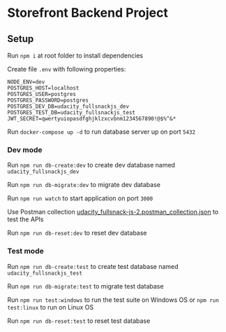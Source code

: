 # Storefront Backend Project

## Setup

Run ```npm i``` at root folder to install dependencies

Create file ```.env``` with following properties:

```properties
NODE_ENV=dev
POSTGRES_HOST=localhost
POSTGRES_USER=postgres
POSTGRES_PASSWORD=postgres
POSTGRES_DEV_DB=udacity_fullsnackjs_dev
POSTGRES_TEST_DB=udacity_fullsnackjs_test
JWT_SECRET=qwertyuiopasdfghjklzxcvbnm1234567890!@$%^&*
```

Run ```docker-compose up -d``` to run database server up on port ```5432```

### Dev mode

Run ```npm run db-create:dev``` to create dev database named ```udacity_fullsnackjs_dev```

Run ```npm run db-migrate:dev``` to migrate dev database

Run ```npm run watch``` to start application on port ```3000```

Use Postman collection [udacity_fullsnack-js-2.postman_collection.json](./udacity_fullsnack-js-2.postman_collection.json) to test the APIs

Run ```npm run db-reset:dev``` to reset dev database

### Test mode

Run ```npm run db-create:test``` to create test database named ```udacity_fullsnackjs_test```

Run ```npm run db-migrate:test``` to migrate test database

Run ```npm run test:windows``` to run the test suite on Windows OS or ```npm run test:linux``` to run on Linux OS

Run ```npm run db-reset:test``` to reset test database
